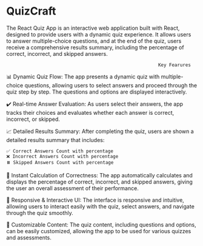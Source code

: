 # QuizCraft
The React Quiz App is an interactive web application built with React, designed to provide users with a dynamic quiz experience. It allows users to answer multiple-choice questions, and at the end of the quiz, users receive a comprehensive results summary, including the percentage of correct, incorrect, and skipped answers.

                                                            Key Fearures

📊 Dynamic Quiz Flow:
The app presents a dynamic quiz with multiple-choice questions, allowing users to select answers and proceed through the quiz step by step. The questions and options are displayed interactively.

✔️ Real-time Answer Evaluation:
As users select their answers, the app tracks their choices and evaluates whether each answer is correct, incorrect, or skipped.

📈 Detailed Results Summary:
After completing the quiz, users are shown a detailed results summary that includes:

    ✅ Correct Answers Count with percentage
    ❌ Incorrect Answers Count with percentage
    ⏸️ Skipped Answers Count with percentage
    
🔢 Instant Calculation of Correctness:
The app automatically calculates and displays the percentage of correct, incorrect, and skipped answers, giving the user an overall assessment of their performance.

🔄 Responsive & Interactive UI:
The interface is responsive and intuitive, allowing users to interact easily with the quiz, select answers, and navigate through the quiz smoothly.

📝 Customizable Content:
The quiz content, including questions and options, can be easily customized, allowing the app to be used for various quizzes and assessments.
